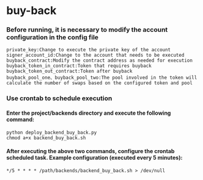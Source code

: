 # buy-back

### Before running, it is necessary to modify the account configuration in the config file
```
private_key:Change to execute the private key of the account
signer_account_id:Change to the account that needs to be executed
buyback_contract:Modify the contract address as needed for execution
buyback_token_in_contract:Token that requires buyback
buyback_token_out_contract:Token after buyback
buyback_pool_one、buyback_pool_two:The pool involved in the token will calculate the number of swaps based on the configured token and pool
```

### Use crontab to schedule execution
#### Enter the project/backends directory and execute the following command:

```
python deploy_backend_buy_back.py
chmod a+x backend_buy_back.sh
```

#### After executing the above two commands, configure the crontab scheduled task. Example configuration (executed every 5 minutes):
```
*/5 * * * * /path/backends/backend_buy_back.sh > /dev/null
```

